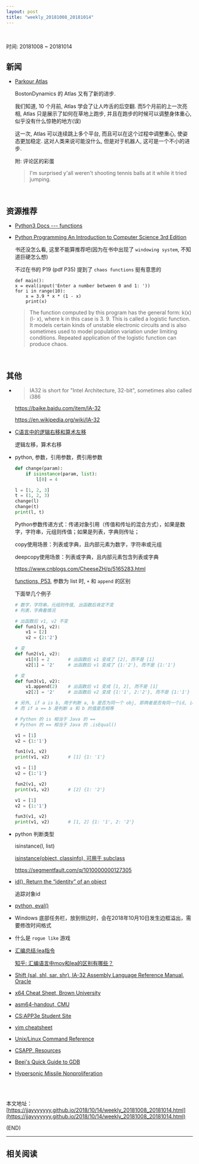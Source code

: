 ```yaml
---
layout: post
title: "weekly_20181008_20181014"
---
```



<br>

时间: 20181008 ~ 20181014

##	新闻

*	[Parkour Atlas](https://www.youtube.com/watch?v=LikxFZZO2sk)

	BostonDynamics 的 Atlas 又有了新的进步.

	我们知道, 10 个月前, Atlas 学会了让人咋舌的后空翻. 而5个月前的上一次亮相, Atlas 只是展示了如何在草地上跑步, 并且在跑步的时候可以调整身体重心, 似乎没有什么惊艳的地方(误)

	这一次, Atlas 可以连续跳上多个平台, 而且可以在这个过程中调整重心, 使姿态更加稳定. 这对人类来说可能没什么, 但是对于机器人, 这可是一个不小的进步.

	附: 评论区的彩蛋

	> I'm surprised y'all weren't shooting tennis balls at it while it tried jumping.

<br>

##	资源推荐

*	[Python3 Docs --- functions](https://docs.python.org/3.7/library/functions.html)

*	[Python Programming An Introduction to Computer Science 3rd Edition](http://ssea.ustcsz.edu.cn:443/UploadFiles/courseResources/20180912/Python.Programming.An.Introduction.to.Computer.Science.3rd.Edition_2018912212757838.pdf)

	书还没怎么看, 这里不能算推荐吧(因为在书中出现了 `windowing system`, 不知道巨硬怎么想)

	不过在书的 P19 (pdf P35) 提到了 `chaos functions` 挺有意思的

	```
	def main():
	x = eval(input('Enter a number between 0 and 1: '))
	for i in range(10):
		x = 3.9 * x * (1 - x)
		print(x)
	```

	> The function computed by this program has the general form: k(x)(l- x), where k in this case is 3. 9. This is called a logistic function. It models certain kinds of unstable electronic circuits and is also sometimes used to model population variation under limiting conditions. Repeated application of the logistic function can produce chaos.

<br>

##	其他

*	> IA32 is short for "Intel Architecture, 32-bit", sometimes also called i386

	https://baike.baidu.com/item/IA-32

	https://en.wikipedia.org/wiki/IA-32

*	[C语言中的逻辑右移和算术左移](https://blog.csdn.net/zyings/article/details/47084485)

	逻辑左移，算术右移

*	python, 参数，引用参数，费引用参数

	```python
	def change(param):
		if isinstance(param, list):
			l[0] = 4

	l = [1, 2, 3]
	t = (1, 2, 3)
	change(l)
	change(t)
	print(l, t)
	```

	Python参数传递方式：传递对象引用（传值和传址的混合方式），如果是数字，字符串，元组则传值；如果是列表，字典则传址；

	copy使用场景：列表或字典，且内部元素为数字，字符串或元组

	deepcopy使用场景：列表或字典，且内部元素包含列表或字典

	https://www.cnblogs.com/CheeseZH/p/5165283.html

	[functions, P53](http://ssea.ustcsz.edu.cn:443/UploadFiles/courseResources/20180928/Chapter06_201892816364922.pdf), 参数为 list 时, `+` 和 `append` 的区别

	下面举几个例子

	```python
	# 数字，字符串，元组则传值, 出函数后肯定不变
	# 列表，字典看情况

	# 出函数后 v1, v2 不变
	def fun1(v1, v2):
		v1 = [2]
		v2 = {2:'2'}

	# 变
	def fun2(v1, v2):
		v1[0] = 2		# 出函数后 v1 变成了 [2], 而不是 [1]
		v2[1] = '2'		# 出函数后 v1 变成了 {1:'2'}, 而不是 {1:'1'}

	# 变
	def fun3(v1, v2):
		v1.append(2)	# 出函数后 v1 变成 [1, 2], 而不是 [1]
		v2[2] = '2'		# 出函数后 v2 变成 {1:'1', 2:'2'}, 而不是 {1:'1'}

	# 另外, if a is b, 用于判断 a, b 是否为同一个 obj, 即两者是否有同一个id, id(a) == id(b)
	# 而 if a == b 是判断 a 和 b 的值是否相等

	# Python 的 is 相当于 Java 的 ==
	# Python 的 == 相当于 Java 的 .isEqual()

	v1 = [1]
	v2 = {1:'1'}

	fun1(v1, v2)
	print(v1, v2)		# [1] {1: '1'}

	v1 = [1]
	v2 = {1:'1'}

	fun2(v1, v2)
	print(v1, v2)		# [2] {1: '2'}

	v1 = [1]
	v2 = {1:'1'}

	fun3(v1, v2)
	print(v1, v2)		# [1, 2] {1: '1', 2: '2'}
	```

*	python 判断类型

	isinstance(l, list)

	[isinstance(object, classinfo), 可用于 subclass](https://docs.python.org/3.7/library/functions.html#isinstance)

	https://segmentfault.com/q/1010000000127305

*	[id(), Return the “identity” of an object](https://docs.python.org/3.7/library/functions.html#id)

	追踪对象id

*	[python, eval()](https://docs.python.org/3.7/library/functions.html#eval)

*	Windows 底部任务栏，放到侧边时，会在2018年10月10日发生边框溢出，需要修改时间格式

*	什么是 `rogue like` 游戏

*	[汇编总结:lea指令](https://my.oschina.net/guonaihong/blog/508907)

	[知乎: 汇编语言中mov和lea的区别有哪些？](https://www.zhihu.com/question/40720890)

*	[Shift (sal, shl, sar, shr), IA-32 Assembly Language Reference Manual, Oracle](https://docs.oracle.com/cd/E19455-01/806-3773/instructionset-27/index.html)

*	[x64 Cheat Sheet, Brown University](https://cs.brown.edu/courses/cs033/docs/guides/x64_cheatsheet.pdf)

*	[asm64-handout, CMU](https://www.cs.cmu.edu/~fp/courses/15213-s07/misc/asm64-handout.pdf)

*	[CS:APP3e Student Site](http://csapp.cs.cmu.edu/3e/students.html)

*	[vim cheatsheet](https://www.cs.cmu.edu/~213/recitations/vi-vim-cheat-sheet.gif)

*	[Unix/Linux Command Reference](https://www.cs.cmu.edu/~213/recitations/fwunixref.pdf)

*	[CSAPP, Resources](https://www.cs.cmu.edu/~213/resources.html)

*	[Beej's Quick Guide to GDB](http://beej.us/guide/bggdb/)

*	[Hypersonic Missile Nonproliferation](https://www.youtube.com/watch?v=FyUTNRIuAqc)


<br><br>

本文地址：[https://jjayyyyyyy.github.io/2018/10/14/weekly_20181008_20181014.html](https://jjayyyyyyy.github.io/2018/10/14/weekly_20181008_20181014.html)

(END)

---

##	相关阅读
